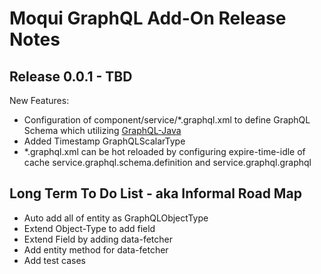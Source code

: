 # Moqui GraphQL Add-On Release Notes
 
## Release 0.0.1 - TBD
 
New Features:

- Configuration of component/service/*.graphql.xml to define GraphQL Schema which utilizing [GraphQL-Java](https://github.com/graphql-java/graphql-java)
- Added Timestamp GraphQLScalarType
- *.graphql.xml can be hot reloaded by configuring expire-time-idle of cache service.graphql.schema.definition and service.graphql.graphql


 
## Long Term To Do List - aka Informal Road Map

- Auto add all of entity as GraphQLObjectType
- Extend Object-Type to add field 
- Extend Field by adding data-fetcher
- Add entity method for data-fetcher
- Add test cases




